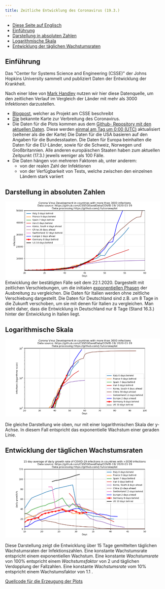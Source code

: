 ```yaml
---
title: Zeitliche Entwicklung des Coronavirus (19.3.)
---
```


- [Diese Seite auf Englisch](index.en.md)
- [Einführung](#einführung)
- [Darstellung in absoluten Zahlen](#darstellung-in-absoluten-zahlen)
- [Logarithmische Skala](#Logarithmische-Skala)
- [Entwicklung der täglichen Wachstumsraten](#entwicklung-der-täglichen-wachstumsraten)


## Einführung
Das  "Center for Systems Science and Engineering (CSSE)" der Johns Hopkins University sammelt und publiziert Daten der Entwicklung der Krankheit.

Nach einer Idee von [Mark Handley](https://twitter.com/MarkJHandley/status/1237119688578138112?s=20) nutzen wir hier diese Datenquelle, um den zeitlichen Verlauf im Vergleich der Länder mit mehr als 3000 Infektionen darzustellen.

- [Blogpost](https://systems.jhu.edu/research/public-health/ncov/), welcher as Projekt am CSSE beschreibt
- [Die](https://gisanddata.maps.arcgis.com/apps/opsdashboard/index.html#/bda7594740fd40299423467b48e9ecf6) bekannte Karte zur Verbreitung des Coronavirus.
- Die Daten für die Plots kommen aus dem [Github- Repository mit den aktuellen Daten](https://github.com/CSSEGISandData/COVID-19). Diese werden [einmal am Tag um 0:00  (UTC)](https://github.com/CSSEGISandData/COVID-19/tree/master/csse_covid_19_data#update-frequency) aktualisiert (seltener als die der Karte)
Die Daten für die USA basieren auf den Angaben für die Bundesstaaten. Die Daten für Europa beinhalten die Daten für die EU-Länder, sowie für die Schweiz, Norwegen und Großbritannien. Alle anderen europäischen Staaten haben zum aktuellen Zeitpunkt (17.3.) jeweils weniger als 100 Fälle.
- Die Daten hängen von mehreren Faktoren ab, unter anderem:
   - von der realen Zahl der Infektionen
   - von der Verfügbarkeit von Tests, welche zwischen den einzelnen Ländern stark variiert


## Darstellung in absoluten Zahlen
![](infected-exp.png) 
Entwicklung der bestätigten Fälle seit dem 22.1.2020. Dargestellt mit zeitlichen Verschiebungen, um die initialen [exponentiellen Phasen](https://de.wikipedia.org/wiki/Exponentielles_Wachstum) der Ausbreitung zu vergleichen.
Die Daten für Italien werden ohne zeitliche Verschiebung dargestellt. Die Daten für Deutschland sind z.B. um 8 Tage in die Zukunft verschoben, um sie mit denen für Italien zu vergleichen. Man sieht daher, dass die Entwicklung in Deutschland nur 8 Tage (Stand 16.3.) hinter der Entwicklung in Italien liegt.


## Logarithmische Skala
![](infected.png) 

Die gleiche Darstellung wie oben, nur mit einer logarithmischen Skala der y-Achse. In diesem Fall entspricht das exponentielle Wachstum einer geraden Linie.

## Entwicklung der täglichen Wachstumsraten
![](infected-growthrate.png) 

Diese Darstellung zeigt die Entwicklung über 15 Tage gemittelten täglichen Wachstumsraten der Infektionszahlen. Eine konstante Wachstumsrate entspricht einem exponentiellen Wachstum. Eine konstante *Wachstumsrate* von 100% entspricht einem *Wachstumsfaktor* von 2
und täglichen Verdopplung der Fallzahlen. Eine konstante *Wachstumsrate* vom 10% entspricht einem Wachstumsfaktor von 1.1 .



[Quellcode für die Erzeugung der Plots](https://github.com/j-fu/coronaplot)
